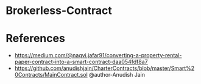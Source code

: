 # Brokerless-Contract






# References

* https://medium.com/@naqvi.jafar91/converting-a-property-rental-paper-contract-into-a-smart-contract-daa054fdf8a7
* https://github.com/anudishjain/CharterContracts/blob/master/Smart%20Contracts/MainContract.sol @author-Anudish Jain



